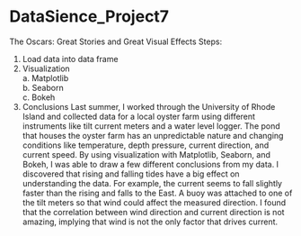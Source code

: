 # DataSience_Project7
The Oscars: Great Stories and Great Visual Effects
Steps:
1.	Load data into data frame
2.	Visualization  <br />
a.	Matplotlib  <br />
b.	Seaborn  <br />
c.	Bokeh  <br />
3.	Conclusions
Last summer, I worked through the University of Rhode Island and collected data for a local oyster farm using different instruments like tilt current meters and a water level logger. The pond that houses the oyster farm has an unpredictable nature and changing conditions like temperature, depth pressure, current direction, and current speed. By using visualization with Matplotlib, Seaborn, and Bokeh, I was able to draw a few different conclusions from my data. I discovered that rising and falling tides have a big effect on understanding the data. For example, the current seems to fall slightly faster than the rising and falls to the East. A buoy was attached to one of the tilt meters so that wind could affect the measured direction. I found that the correlation between wind direction and current direction is not amazing, implying that wind is not the only factor that drives current.

